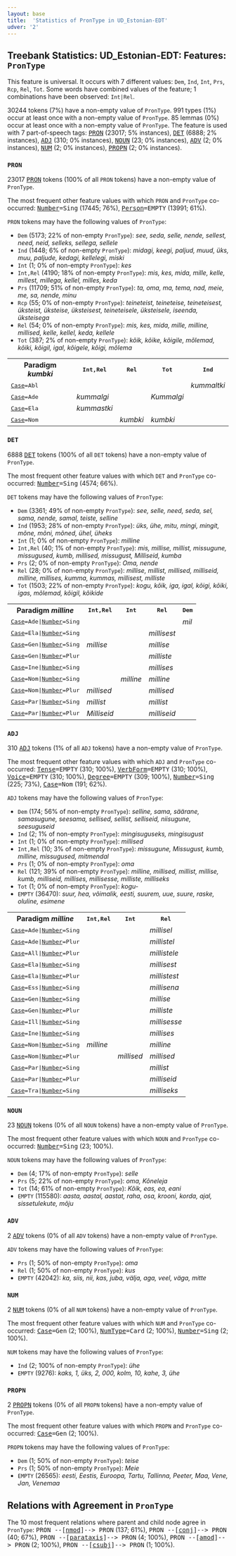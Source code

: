 ```yaml
---
layout: base
title:  'Statistics of PronType in UD_Estonian-EDT'
udver: '2'
---
```


## Treebank Statistics: UD_Estonian-EDT: Features: `PronType`

This feature is universal.
It occurs with 7 different values: `Dem`, `Ind`, `Int`, `Prs`, `Rcp`, `Rel`, `Tot`.
Some words have combined values of the feature; 1 combinations have been observed: `Int|Rel`.

30244 tokens (7%) have a non-empty value of `PronType`.
991 types (1%) occur at least once with a non-empty value of `PronType`.
85 lemmas (0%) occur at least once with a non-empty value of `PronType`.
The feature is used with 7 part-of-speech tags: <tt><a href="et_edt-pos-PRON.html">PRON</a></tt> (23017; 5% instances), <tt><a href="et_edt-pos-DET.html">DET</a></tt> (6888; 2% instances), <tt><a href="et_edt-pos-ADJ.html">ADJ</a></tt> (310; 0% instances), <tt><a href="et_edt-pos-NOUN.html">NOUN</a></tt> (23; 0% instances), <tt><a href="et_edt-pos-ADV.html">ADV</a></tt> (2; 0% instances), <tt><a href="et_edt-pos-NUM.html">NUM</a></tt> (2; 0% instances), <tt><a href="et_edt-pos-PROPN.html">PROPN</a></tt> (2; 0% instances).

### `PRON`

23017 <tt><a href="et_edt-pos-PRON.html">PRON</a></tt> tokens (100% of all `PRON` tokens) have a non-empty value of `PronType`.

The most frequent other feature values with which `PRON` and `PronType` co-occurred: <tt><a href="et_edt-feat-Number.html">Number</a></tt><tt>=Sing</tt> (17445; 76%), <tt><a href="et_edt-feat-Person.html">Person</a></tt><tt>=EMPTY</tt> (13991; 61%).

`PRON` tokens may have the following values of `PronType`:

* `Dem` (5173; 22% of non-empty `PronType`): <em>see, seda, selle, nende, sellest, need, neid, selleks, sellega, sellele</em>
* `Ind` (1448; 6% of non-empty `PronType`): <em>midagi, keegi, paljud, muud, üks, muu, paljude, kedagi, kellelegi, miski</em>
* `Int` (1; 0% of non-empty `PronType`): <em>kes</em>
* `Int,Rel` (4190; 18% of non-empty `PronType`): <em>mis, kes, mida, mille, kelle, millest, millega, kellel, milles, keda</em>
* `Prs` (11709; 51% of non-empty `PronType`): <em>ta, oma, ma, tema, nad, meie, me, sa, nende, minu</em>
* `Rcp` (55; 0% of non-empty `PronType`): <em>teineteist, teineteise, teineteisest, üksteist, üksteise, üksteisest, teineteisele, üksteisele, iseenda, üksteisega</em>
* `Rel` (54; 0% of non-empty `PronType`): <em>mis, kes, mida, mille, milline, millised, kelle, kellel, keda, kellele</em>
* `Tot` (387; 2% of non-empty `PronType`): <em>kõik, kõike, kõigile, mõlemad, kõiki, kõigil, igal, kõigele, kõigi, mõlema</em>

<table>
  <tr><th>Paradigm <i>kumbki</i></th><th><tt>Int,Rel</tt></th><th><tt>Rel</tt></th><th><tt>Tot</tt></th><th><tt>Ind</tt></th></tr>
  <tr><td><tt><tt><a href="et_edt-feat-Case.html">Case</a></tt><tt>=Abl</tt></tt></td><td></td><td></td><td></td><td><em>kummaltki</em></td></tr>
  <tr><td><tt><tt><a href="et_edt-feat-Case.html">Case</a></tt><tt>=Ade</tt></tt></td><td><em>kummalgi</em></td><td></td><td><em>Kummalgi</em></td><td></td></tr>
  <tr><td><tt><tt><a href="et_edt-feat-Case.html">Case</a></tt><tt>=Ela</tt></tt></td><td><em>kummastki</em></td><td></td><td></td><td></td></tr>
  <tr><td><tt><tt><a href="et_edt-feat-Case.html">Case</a></tt><tt>=Nom</tt></tt></td><td></td><td><em>kumbki</em></td><td><em>kumbki</em></td><td></td></tr>
</table>

### `DET`

6888 <tt><a href="et_edt-pos-DET.html">DET</a></tt> tokens (100% of all `DET` tokens) have a non-empty value of `PronType`.

The most frequent other feature values with which `DET` and `PronType` co-occurred: <tt><a href="et_edt-feat-Number.html">Number</a></tt><tt>=Sing</tt> (4574; 66%).

`DET` tokens may have the following values of `PronType`:

* `Dem` (3361; 49% of non-empty `PronType`): <em>see, selle, need, seda, sel, sama, nende, samal, teiste, selline</em>
* `Ind` (1953; 28% of non-empty `PronType`): <em>üks, ühe, mitu, mingi, mingit, mõne, mõni, mõned, ühel, üheks</em>
* `Int` (1; 0% of non-empty `PronType`): <em>milline</em>
* `Int,Rel` (40; 1% of non-empty `PronType`): <em>mis, millise, millist, missugune, missugused, kumb, millised, missugust, Milliseid, kumba</em>
* `Prs` (2; 0% of non-empty `PronType`): <em>Oma, nende</em>
* `Rel` (28; 0% of non-empty `PronType`): <em>millise, millist, millised, milliseid, milline, millises, kumma, kummas, millisest, milliste</em>
* `Tot` (1503; 22% of non-empty `PronType`): <em>kogu, kõik, iga, igal, kõigi, kõiki, igas, mõlemad, kõigil, kõikide</em>

<table>
  <tr><th>Paradigm <i>milline</i></th><th><tt>Int,Rel</tt></th><th><tt>Int</tt></th><th><tt>Rel</tt></th><th><tt>Dem</tt></th></tr>
  <tr><td><tt><tt><a href="et_edt-feat-Case.html">Case</a></tt><tt>=Ade</tt>|<tt><a href="et_edt-feat-Number.html">Number</a></tt><tt>=Sing</tt></tt></td><td></td><td></td><td></td><td><em>mil</em></td></tr>
  <tr><td><tt><tt><a href="et_edt-feat-Case.html">Case</a></tt><tt>=Ela</tt>|<tt><a href="et_edt-feat-Number.html">Number</a></tt><tt>=Sing</tt></tt></td><td></td><td></td><td><em>millisest</em></td><td></td></tr>
  <tr><td><tt><tt><a href="et_edt-feat-Case.html">Case</a></tt><tt>=Gen</tt>|<tt><a href="et_edt-feat-Number.html">Number</a></tt><tt>=Sing</tt></tt></td><td><em>millise</em></td><td></td><td><em>millise</em></td><td></td></tr>
  <tr><td><tt><tt><a href="et_edt-feat-Case.html">Case</a></tt><tt>=Gen</tt>|<tt><a href="et_edt-feat-Number.html">Number</a></tt><tt>=Plur</tt></tt></td><td></td><td></td><td><em>milliste</em></td><td></td></tr>
  <tr><td><tt><tt><a href="et_edt-feat-Case.html">Case</a></tt><tt>=Ine</tt>|<tt><a href="et_edt-feat-Number.html">Number</a></tt><tt>=Sing</tt></tt></td><td></td><td></td><td><em>millises</em></td><td></td></tr>
  <tr><td><tt><tt><a href="et_edt-feat-Case.html">Case</a></tt><tt>=Nom</tt>|<tt><a href="et_edt-feat-Number.html">Number</a></tt><tt>=Sing</tt></tt></td><td></td><td><em>milline</em></td><td><em>milline</em></td><td></td></tr>
  <tr><td><tt><tt><a href="et_edt-feat-Case.html">Case</a></tt><tt>=Nom</tt>|<tt><a href="et_edt-feat-Number.html">Number</a></tt><tt>=Plur</tt></tt></td><td><em>millised</em></td><td></td><td><em>millised</em></td><td></td></tr>
  <tr><td><tt><tt><a href="et_edt-feat-Case.html">Case</a></tt><tt>=Par</tt>|<tt><a href="et_edt-feat-Number.html">Number</a></tt><tt>=Sing</tt></tt></td><td><em>millist</em></td><td></td><td><em>millist</em></td><td></td></tr>
  <tr><td><tt><tt><a href="et_edt-feat-Case.html">Case</a></tt><tt>=Par</tt>|<tt><a href="et_edt-feat-Number.html">Number</a></tt><tt>=Plur</tt></tt></td><td><em>Milliseid</em></td><td></td><td><em>milliseid</em></td><td></td></tr>
</table>

### `ADJ`

310 <tt><a href="et_edt-pos-ADJ.html">ADJ</a></tt> tokens (1% of all `ADJ` tokens) have a non-empty value of `PronType`.

The most frequent other feature values with which `ADJ` and `PronType` co-occurred: <tt><a href="et_edt-feat-Tense.html">Tense</a></tt><tt>=EMPTY</tt> (310; 100%), <tt><a href="et_edt-feat-VerbForm.html">VerbForm</a></tt><tt>=EMPTY</tt> (310; 100%), <tt><a href="et_edt-feat-Voice.html">Voice</a></tt><tt>=EMPTY</tt> (310; 100%), <tt><a href="et_edt-feat-Degree.html">Degree</a></tt><tt>=EMPTY</tt> (309; 100%), <tt><a href="et_edt-feat-Number.html">Number</a></tt><tt>=Sing</tt> (225; 73%), <tt><a href="et_edt-feat-Case.html">Case</a></tt><tt>=Nom</tt> (191; 62%).

`ADJ` tokens may have the following values of `PronType`:

* `Dem` (174; 56% of non-empty `PronType`): <em>selline, sama, säärane, samasugune, seesama, sellised, sellist, selliseid, niisugune, seesuguseid</em>
* `Ind` (2; 1% of non-empty `PronType`): <em>mingisuguseks, mingisugust</em>
* `Int` (1; 0% of non-empty `PronType`): <em>millised</em>
* `Int,Rel` (10; 3% of non-empty `PronType`): <em>missugune, Missugust, kumb, milline, missugused, mitmendal</em>
* `Prs` (1; 0% of non-empty `PronType`): <em>oma</em>
* `Rel` (121; 39% of non-empty `PronType`): <em>milline, millised, millist, millise, kumb, milliseid, millises, millisesse, milliste, milliseks</em>
* `Tot` (1; 0% of non-empty `PronType`): <em>kogu-</em>
* `EMPTY` (36470): <em>suur, hea, võimalik, eesti, suurem, uue, suure, raske, oluline, esimene</em>

<table>
  <tr><th>Paradigm <i>milline</i></th><th><tt>Int,Rel</tt></th><th><tt>Int</tt></th><th><tt>Rel</tt></th></tr>
  <tr><td><tt><tt><a href="et_edt-feat-Case.html">Case</a></tt><tt>=Ade</tt>|<tt><a href="et_edt-feat-Number.html">Number</a></tt><tt>=Sing</tt></tt></td><td></td><td></td><td><em>millisel</em></td></tr>
  <tr><td><tt><tt><a href="et_edt-feat-Case.html">Case</a></tt><tt>=Ade</tt>|<tt><a href="et_edt-feat-Number.html">Number</a></tt><tt>=Plur</tt></tt></td><td></td><td></td><td><em>millistel</em></td></tr>
  <tr><td><tt><tt><a href="et_edt-feat-Case.html">Case</a></tt><tt>=All</tt>|<tt><a href="et_edt-feat-Number.html">Number</a></tt><tt>=Plur</tt></tt></td><td></td><td></td><td><em>millistele</em></td></tr>
  <tr><td><tt><tt><a href="et_edt-feat-Case.html">Case</a></tt><tt>=Ela</tt>|<tt><a href="et_edt-feat-Number.html">Number</a></tt><tt>=Sing</tt></tt></td><td></td><td></td><td><em>millisest</em></td></tr>
  <tr><td><tt><tt><a href="et_edt-feat-Case.html">Case</a></tt><tt>=Ela</tt>|<tt><a href="et_edt-feat-Number.html">Number</a></tt><tt>=Plur</tt></tt></td><td></td><td></td><td><em>millistest</em></td></tr>
  <tr><td><tt><tt><a href="et_edt-feat-Case.html">Case</a></tt><tt>=Ess</tt>|<tt><a href="et_edt-feat-Number.html">Number</a></tt><tt>=Sing</tt></tt></td><td></td><td></td><td><em>millisena</em></td></tr>
  <tr><td><tt><tt><a href="et_edt-feat-Case.html">Case</a></tt><tt>=Gen</tt>|<tt><a href="et_edt-feat-Number.html">Number</a></tt><tt>=Sing</tt></tt></td><td></td><td></td><td><em>millise</em></td></tr>
  <tr><td><tt><tt><a href="et_edt-feat-Case.html">Case</a></tt><tt>=Gen</tt>|<tt><a href="et_edt-feat-Number.html">Number</a></tt><tt>=Plur</tt></tt></td><td></td><td></td><td><em>milliste</em></td></tr>
  <tr><td><tt><tt><a href="et_edt-feat-Case.html">Case</a></tt><tt>=Ill</tt>|<tt><a href="et_edt-feat-Number.html">Number</a></tt><tt>=Sing</tt></tt></td><td></td><td></td><td><em>millisesse</em></td></tr>
  <tr><td><tt><tt><a href="et_edt-feat-Case.html">Case</a></tt><tt>=Ine</tt>|<tt><a href="et_edt-feat-Number.html">Number</a></tt><tt>=Sing</tt></tt></td><td></td><td></td><td><em>millises</em></td></tr>
  <tr><td><tt><tt><a href="et_edt-feat-Case.html">Case</a></tt><tt>=Nom</tt>|<tt><a href="et_edt-feat-Number.html">Number</a></tt><tt>=Sing</tt></tt></td><td><em>milline</em></td><td></td><td><em>milline</em></td></tr>
  <tr><td><tt><tt><a href="et_edt-feat-Case.html">Case</a></tt><tt>=Nom</tt>|<tt><a href="et_edt-feat-Number.html">Number</a></tt><tt>=Plur</tt></tt></td><td></td><td><em>millised</em></td><td><em>millised</em></td></tr>
  <tr><td><tt><tt><a href="et_edt-feat-Case.html">Case</a></tt><tt>=Par</tt>|<tt><a href="et_edt-feat-Number.html">Number</a></tt><tt>=Sing</tt></tt></td><td></td><td></td><td><em>millist</em></td></tr>
  <tr><td><tt><tt><a href="et_edt-feat-Case.html">Case</a></tt><tt>=Par</tt>|<tt><a href="et_edt-feat-Number.html">Number</a></tt><tt>=Plur</tt></tt></td><td></td><td></td><td><em>milliseid</em></td></tr>
  <tr><td><tt><tt><a href="et_edt-feat-Case.html">Case</a></tt><tt>=Tra</tt>|<tt><a href="et_edt-feat-Number.html">Number</a></tt><tt>=Sing</tt></tt></td><td></td><td></td><td><em>milliseks</em></td></tr>
</table>

### `NOUN`

23 <tt><a href="et_edt-pos-NOUN.html">NOUN</a></tt> tokens (0% of all `NOUN` tokens) have a non-empty value of `PronType`.

The most frequent other feature values with which `NOUN` and `PronType` co-occurred: <tt><a href="et_edt-feat-Number.html">Number</a></tt><tt>=Sing</tt> (23; 100%).

`NOUN` tokens may have the following values of `PronType`:

* `Dem` (4; 17% of non-empty `PronType`): <em>selle</em>
* `Prs` (5; 22% of non-empty `PronType`): <em>oma, Kõneleja</em>
* `Tot` (14; 61% of non-empty `PronType`): <em>Kõik, eas, ea, eani</em>
* `EMPTY` (115580): <em>aasta, aastal, aastat, raha, osa, krooni, korda, ajal, sissetulekute, mõju</em>

### `ADV`

2 <tt><a href="et_edt-pos-ADV.html">ADV</a></tt> tokens (0% of all `ADV` tokens) have a non-empty value of `PronType`.

`ADV` tokens may have the following values of `PronType`:

* `Prs` (1; 50% of non-empty `PronType`): <em>oma</em>
* `Rel` (1; 50% of non-empty `PronType`): <em>kus</em>
* `EMPTY` (42042): <em>ka, siis, nii, kas, juba, välja, aga, veel, väga, mitte</em>

### `NUM`

2 <tt><a href="et_edt-pos-NUM.html">NUM</a></tt> tokens (0% of all `NUM` tokens) have a non-empty value of `PronType`.

The most frequent other feature values with which `NUM` and `PronType` co-occurred: <tt><a href="et_edt-feat-Case.html">Case</a></tt><tt>=Gen</tt> (2; 100%), <tt><a href="et_edt-feat-NumType.html">NumType</a></tt><tt>=Card</tt> (2; 100%), <tt><a href="et_edt-feat-Number.html">Number</a></tt><tt>=Sing</tt> (2; 100%).

`NUM` tokens may have the following values of `PronType`:

* `Ind` (2; 100% of non-empty `PronType`): <em>ühe</em>
* `EMPTY` (9276): <em>kaks, 1, üks, 2, 000, kolm, 10, kahe, 3, ühe</em>

### `PROPN`

2 <tt><a href="et_edt-pos-PROPN.html">PROPN</a></tt> tokens (0% of all `PROPN` tokens) have a non-empty value of `PronType`.

The most frequent other feature values with which `PROPN` and `PronType` co-occurred: <tt><a href="et_edt-feat-Case.html">Case</a></tt><tt>=Gen</tt> (2; 100%).

`PROPN` tokens may have the following values of `PronType`:

* `Dem` (1; 50% of non-empty `PronType`): <em>teise</em>
* `Prs` (1; 50% of non-empty `PronType`): <em>Meie</em>
* `EMPTY` (26565): <em>eesti, Eestis, Euroopa, Tartu, Tallinna, Peeter, Maa, Vene, Jan, Venemaa</em>

## Relations with Agreement in `PronType`

The 10 most frequent relations where parent and child node agree in `PronType`:
<tt>PRON --[<tt><a href="et_edt-dep-nmod.html">nmod</a></tt>]--> PRON</tt> (137; 61%),
<tt>PRON --[<tt><a href="et_edt-dep-conj.html">conj</a></tt>]--> PRON</tt> (40; 67%),
<tt>PRON --[<tt><a href="et_edt-dep-parataxis.html">parataxis</a></tt>]--> PRON</tt> (4; 100%),
<tt>PRON --[<tt><a href="et_edt-dep-amod.html">amod</a></tt>]--> PRON</tt> (2; 100%),
<tt>PRON --[<tt><a href="et_edt-dep-csubj.html">csubj</a></tt>]--> PRON</tt> (1; 100%).

